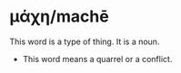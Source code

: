 # μάχη/machē 
This word is a type of thing. It is a noun. 

* This word means a quarrel or a conflict.
